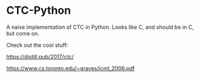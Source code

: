 # CTC-Python

A naive implementation of CTC in Python. Looks like C, and should be in C, but come on.

Check out the cool stuff:

https://distill.pub/2017/ctc/

https://www.cs.toronto.edu/~graves/icml_2006.pdf
